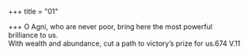 +++
title = "01"

+++
O Agni, who are never poor, bring here the most powerful  
brilliance to us.  
With wealth and abundance, cut a path to victory’s prize for us.674 V.11  